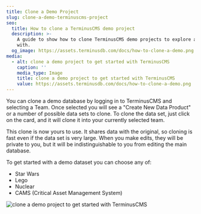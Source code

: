 ```yaml
---
title: Clone a Demo Project
slug: clone-a-demo-terminuscms-project
seo:
  title: How to clone a TerminusCMS demo project
  description: >-
    A guide to show how to clone TerminusCMS demo projects to explore and play
    with. 
  og_image: https://assets.terminusdb.com/docs/how-to-clone-a-demo.png
media:
  - alt: clone a demo project to get started with TerminusCMS
    caption: ''
    media_type: Image
    title: clone a demo project to get started with TerminusCMS
    value: https://assets.terminusdb.com/docs/how-to-clone-a-demo.png
---
```


You can clone a demo database by logging in to TerminusCMS and selecting a Team. Once selected you will see a "Create New Data Product" or a number of possible data sets to clone. To clone the data set, just click on the card, and it will clone it into your currently selected team.

This clone is now yours to use. It shares data with the original, so cloning is fast even if the data set is very large. When you make edits, they will be private to you, but it will be indistinguishable to you from editing the main database.

To get started with a demo dataset you can choose any of:

*   Star Wars
*   Lego
*   Nuclear
*   CAMS (Critical Asset Management System)

![clone a demo project to get started with TerminusCMS](https://assets.terminusdb.com/docs/how-to-clone-a-demo.png)